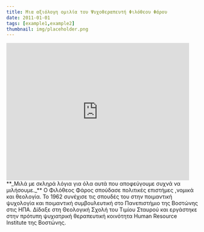 ```yaml
---
title: Μια αξιόλογη ομιλία του Ψυχοθεραπευτή Φιλόθεου Φάρου
date: 2011-01-01
tags: [example1,example2]
thumbnail: img/placeholder.png
---
```

<iframe allowfullscreen="" frameborder="0" height="360" src="http://www.youtube.com/embed/0qcLT2kbrVY" width="480"></iframe> 
**_Μιλά με σκληρά λόγια για όλα αυτά που αποφεύγουμε συχνά να μιλήσουμε._** 
Ο Φιλόθεος Φάρος σπούδασε πολιτικές επιστήμες ,νομικά και θεολογία. Το 1962 συνέχισε τις σπουδές του στην ποιμαντική ψυχολογία και ποιμαντική συμβουλευτική στο Πανεπιστήμιο της Βοστώνης στις ΗΠΑ. Δίδαξε στη Θεολογική Σχολή του Τιμίου Σταυρού και εργάστηκε στην πρότυπη ψυχιατρική θεραπευτική κοινότητα Human Resource Institute της Βοστώνης.

